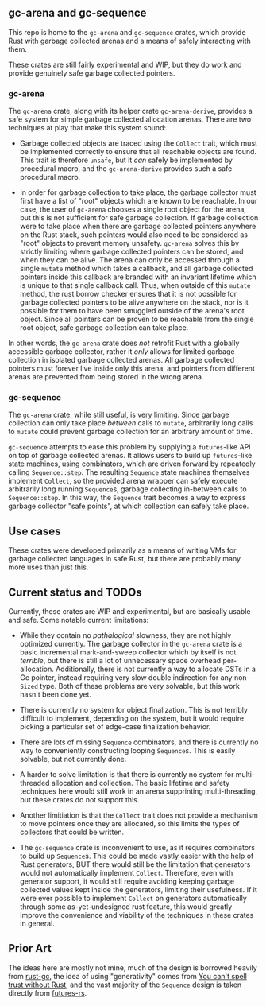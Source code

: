 ## gc-arena and gc-sequence
 
This repo is home to the `gc-arena` and `gc-sequence` crates, which provide Rust
with garbage collected arenas and a means of safely interacting with them.

These crates are still fairly experimental and WIP, but they do work and provide
genuinely safe garbage collected pointers.

### gc-arena

The `gc-arena` crate, along with its helper crate `gc-arena-derive`, provides a
safe system for simple garbage collected allocation arenas.  There are two
techniques at play that make this system sound:

* Garbage collected objects are traced using the `Collect` trait, which must be
  implemented correctly to ensure that all reachable objects are found.  This
  trait is therefore `unsafe`, but it *can* safely be implemented by procedural
  macro, and the `gc-arena-derive` provides such a safe procedural macro.

* In order for garbage collection to take place, the garbage collector must
  first have a list of "root" objects which are known to be reachable.  In our
  case, the user of `gc-arena` chooses a single root object for the arena, but
  this is not sufficient for safe garbage collection.  If garbage collection
  were to take place when there are garbage collected pointers anywhere on the
  Rust stack, such pointers would also need to be considered as "root" objects
  to prevent memory unsafety.  `gc-arena` solves this by strictly limiting where
  garbage collected pointers can be stored, and when they can be alive.  The
  arena can only be accessed through a single `mutate` method which takes a
  callback, and all garbage collected pointers inside this callback are branded
  with an invariant lifetime which is unique to that single callback call.
  Thus, when outside of this `mutate` method, the rust borrow checker ensures
  that it is not possible for garbage collected pointers to be alive anywhere on
  the stack, nor is it possible for them to have been smuggled outside of the
  arena's root object.  Since all pointers can be proven to be reachable from
  the single root object, safe garbage collection can take place.
  
In other words, the `gc-arena` crate does *not* retrofit Rust with a globally
accessible garbage collector, rather it *only* allows for limited garbage
collection in isolated garbage collected arenas.  All garbage collected pointers
must forever live inside only this arena, and pointers from different arenas are
prevented from being stored in the wrong arena.

### gc-sequence

The `gc-arena` crate, while still useful, is very limiting.  Since garbage
collection can only take place *between* calls to `mutate`, arbitrarily long
calls to `mutate` could prevent garbage collection for an arbitrary amount of
time.

`gc-sequence` attempts to ease this problem by supplying a `futures`-like API on
top of garbage collected arenas.  It allows users to build up `futures`-like
state machines, using combinators, which are driven forward by repeatedly
calling `Sequence::step`.  The resulting `Sequence` state machines themselves
implement `Collect`, so the provided arena wrapper can safely execute
arbitrarily long running `Sequence`s, garbage collecting in-between calls to
`Sequence::step`.  In this way, the `Sequence` trait becomes a way to express
garbage collector "safe points", at which collection can safely take place.

## Use cases

These crates were developed primarily as a means of writing VMs for garbage
collected languages in safe Rust, but there are probably many more uses than
just this.

## Current status and TODOs

Currently, these crates are WIP and experimental, but are basically usable and
safe.  Some notable current limitations:

* While they contain no *pathalogical* slowness, they are not highly optimized
  currently.  The garbage collector in the `gc-arena` crate is a basic
  incremental mark-and-sweep collector which by itself is not *terrible*, but
  there is still a lot of unnecessary space overhead per-allocation.
  Additionally, there is not currently a way to allocate DSTs in a Gc pointer,
  instead requiring very slow double indirection for any non-`Sized` type.  Both
  of these problems are very solvable, but this work hasn't been done yet.
  
* There is currently no system for object finalization.  This is not terribly
  difficult to implement, depending on the system, but it would require picking
  a particular set of edge-case finalization behavior.
  
* There are lots of missing `Sequence` combinators, and there is currently no
  way to conveniently constructing looping `Sequence`s.  This is easily
  solvable, but not currently done.
  
* A harder to solve limitation is that there is currently no system for
  multi-threaded allocation and collection.  The basic lifetime and safety
  techniques here would still work in an arena supprinting multi-threading, but
  these crates do not support this.
  
* Another limitiation is that the `Collect` trait does not provide a mechanism
  to move pointers once they are allocated, so this limits the types of
  collectors that could be written.
  
* The `gc-sequence` crate is inconvenient to use, as it requires combinators to
  build up `Sequence`s.  This could be made vastly easier with the help of Rust
  generators, BUT there would still be the limitation that generators would not
  automatically implement `Collect`.  Therefore, even with generator support, it
  would still require avoiding keeping garbage collected values kept inside the
  generators, limiting their usefulness.  If it were ever possible to implement
  `Collect` on generators automatically through some as-yet-undesigned rust
  feature, this would greatly improve the convenience and viability of the
  techniques in these crates in general.

## Prior Art

The ideas here are mostly not mine, much of the design is borrowed heavily from
[rust-gc](https://manishearth.github.io/blog/2015/09/01/designing-a-gc-in-rust/),
the idea of using "generativity" comes from [You can't spell trust without
Rust](https://raw.githubusercontent.com/Gankro/thesis/master/thesis.pdf), and
the vast majority of the `Sequence` design is taken directly from
[futures-rs](https://github.com/rust-lang-nursery/futures-rs).
